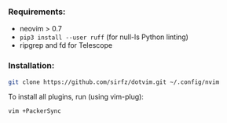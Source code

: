 ### Requirements:

* neovim > 0.7
* `pip3 install --user ruff` (for null-ls Python linting)
* ripgrep and fd for Telescope

### Installation:

```sh
git clone https://github.com/sirfz/dotvim.git ~/.config/nvim
```

To install all plugins, run (using vim-plug):

```sh
vim +PackerSync
```
